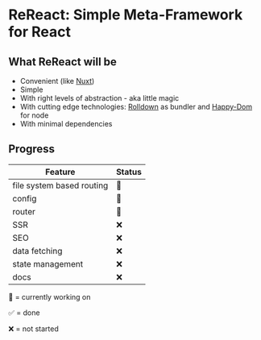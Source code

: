 # ReReact: Simple Meta-Framework for React

## What ReReact will be

- Convenient (like [Nuxt](https://nuxt.com))
- Simple
- With right levels of abstraction - aka little magic
- With cutting edge technologies: [Rolldown](https://rolldown.rs) as bundler and [Happy-Dom](https://github.com/capricorn86/happy-dom) for node
- With minimal dependencies

## Progress

| Feature                   | Status |
| ------------------------- | ------ |
| file system based routing | 🔧     |
| config                    | 🔧     |
| router                    | 🔧     |
| SSR                       | ❌     |
| SEO                       | ❌     |
| data fetching             | ❌     |
| state management          | ❌     |
| docs                      | ❌     |

🔧 = currently working on

✅ = done

❌ = not started
